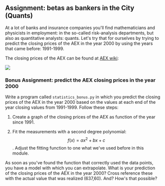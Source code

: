 ## Assignment: betas as bankers in the City (Quants)

At a lot of banks and insurance companies you'll find mathematicians and physicists in employment: in the so-called risk-analysis departments, but also as quantitative analysts: quants. Let's try that for ourselves by trying to predict the closing prices of the AEX in the year 2000 by using the years that came before: 1991-1999.

The closing prices of the AEX can be found at [AEX wiki](https://en.wikipedia.org/wiki/AEX_index):

![](/course/modules/statistics/assets/AEXeindstandTabel.png)

### Bonus Assignment: predict the AEX closing prices in the year 2000

Write a program called `statistics_bonus.py` in which you predict the closing prices of the AEX in the year 2000 based on the values at each end of the year closing values from 1991-1999. Follow these steps:

   1. Create a graph of the closing prices of the AEX as function of the year since 1991.

   2. Fit the measurements with a second degree polynomial: $$f(x)=ax^2+bx+c$$.
      Adjust the fitting function to one what we've used before in this module.

As soon as you've found the function that correctly used the data points, you have a model with which you can extrapolate. What is your prediction of the closing prices of the AEX in the year 2000? Cross reference these with the actual value that was realized (637,60). And? How's that possible?
